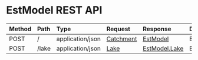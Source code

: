 # EstModel REST API

| Method | Path  | Type             | Request                                                           | Response                                                                  | Description   |
|:------ |:----- |:---------------- |:----------------------------------------------------------------- |:------------------------------------------------------------------------- |:------------- |
| POST   | /     | application/json | [Catchment](src/main/java/ee/klab/water/web/model/Catchment.java) | [EstModel](src/main/java/ee/klab/water/web/model/EstModel.java)           | EstModel      |
| POST   | /lake | application/json | [Lake](src/main/java/ee/klab/water/web/model/Lake.java)           | [EstModel.Lake](src/main/java/ee/klab/water/web/model/EstModel.java#L126) | EstModel:Lake |